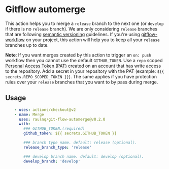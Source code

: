 # Gitflow automerge

This action helps you to merge a `release` branch to the next one (or `develop` if there is no `release` branch). We are only considering `release` branches that are following [semantic versioning](https://semver.org/) guidelines. If you're using [gitflow-workflow](https://www.atlassian.com/git/tutorials/comparing-workflows/gitflow-workflow) on your project, this action will help you to keep all your `release` branches up to date.

**Note**: If you want merges created by this action to trigger an `on: push` workflow then you cannot use the default `GITHUB_TOKEN`. Use a `repo` scoped [Personal Access Token (PAT)](https://docs.github.com/en/github/authenticating-to-github/creating-a-personal-access-token) created on an account that has write access to the repository. Add a secret in your repository with the PAT (example: `${{ secrets.REPO_SCOPED_TOKEN }}`). The same applies if you have protection rules over your `release` branches that you want to by pass during merge.

## Usage

```yaml
    - uses: actions/checkout@v2
    - name: Merge
      uses: raulnq/git-flow-automerge@v0.2.0
      with:
        ### GITHUB_TOKEN.(required)
        github_token: ${{ secrets.GITHUB_TOKEN }}

        ### branch type name. default: release (optional).
        release_branch_type: 'release'

        ### develop branch name. default: develop (optional).
        develop_branch: 'develop'
```